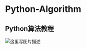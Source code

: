 # Python-Algorithm
## Python算法教程
![这里写图片描述](http://img.blog.csdn.net/20171014080157616?watermark/2/text/aHR0cDovL2Jsb2cuY3Nkbi5uZXQva2ljaWxvdmU=/font/5a6L5L2T/fontsize/400/fill/I0JBQkFCMA==/dissolve/70/gravity/SouthEast)
